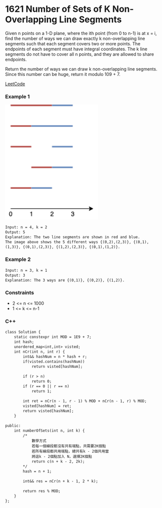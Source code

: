 # 1621 Number of Sets of K Non-Overlapping Line Segments

Given n points on a 1-D plane, where the ith point (from 0 to n-1) is at x = i, find the number of ways we can draw exactly k non-overlapping line segments such that each segment covers two or more points. The endpoints of each segment must have integral coordinates. The k line segments do not have to cover all n points, and they are allowed to share endpoints.

Return the number of ways we can draw k non-overlapping line segments. Since this number can be huge, return it modulo 109 + 7.

[LeetCode](https://leetcode.cn/problems/number-of-sets-of-k-non-overlapping-line-segments/description/)

### Example 1

<img src="img/1621.png" width = "300"/>

```
Input: n = 4, k = 2
Output: 5
Explanation: The two line segments are shown in red and blue.
The image above shows the 5 different ways {(0,2),(2,3)}, {(0,1),(1,3)}, {(0,1),(2,3)}, {(1,2),(2,3)}, {(0,1),(1,2)}.
```

### Example 2

```
Input: n = 3, k = 1
Output: 3
Explanation: The 3 ways are {(0,1)}, {(0,2)}, {(1,2)}.
```

### Constraints

* 2 <= n <= 1000
* 1 <= k <= n-1

### C++ 

```
class Solution {
    static constexpr int MOD = 1E9 + 7;
    int hash;
    unordered_map<int,int> visted;
    int nCr(int n, int r) {
        int&& hashNum = n * hash + r;
        if(visted.contains(hashNum))
            return visted[hashNum];

        if (r > n)
            return 0;
        if (r == 0 || r == n)
            return 1;
        
        int ret = nCr(n - 1, r - 1) % MOD + nCr(n - 1, r) % MOD;
        visted[hashNum] = ret;
        return visted[hashNum];
    }

public:
    int numberOfSets(int n, int k) {
        /*
            數學方式
            若每一個線段都沒有共有端點，共需要2K個點
            若所有線段都共用端點，總共有k - 2個共用當
            將這k - 2個點加入 N，選擇2K個點
            return c(n + k - 2, 2k);
        */
        hash = n + 1;

        int&& res = nCr(n + k - 1, 2 * k);
        
        return res % MOD;
    }
};
```
